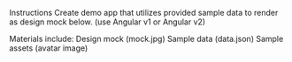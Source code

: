 Instructions
Create demo app that utilizes provided sample data to render as design mock below. (use Angular v1 or Angular v2)

Materials include:
Design mock (mock.jpg)
Sample data (data.json)
Sample assets (avatar image)